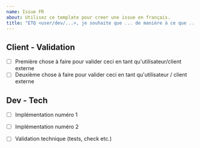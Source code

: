 ```yaml
---
name: Issue FR
about: Utilisez ce template pour creer une issue en français.
title: "ETQ <user/dev/...>, je souhaite que ... de manière à ce que ..."
---
```


<!-- Cette partie doit être conçue pour comprendre pourquoi cette demande est importante. Quel est l'objectif final ?-->

## Client - Validation 

+ [ ] Première chose à faire pour valider ceci en tant qu'utilisateur/client externe
+ [ ] Deuxième chose à faire pour valider ceci en tant qu'utilisateur / client externe

<!-- Cette partie doit être conçue pour être validée par une personne non avertie, et fournie par le dev avec tous les éléments nécessaires (tous les coups sont permis : screencasts, captures d'écran, liens...).-->

## Dev - Tech

+ [ ] Implémentation numéro 1
+ [ ] Implémentation numéro 2
+ [ ] Validation technique (tests, check etc.)

